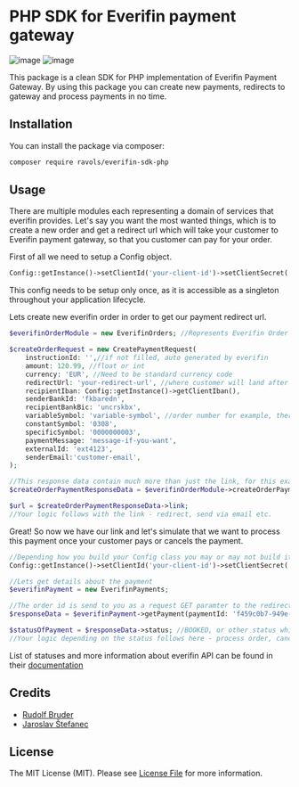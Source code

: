 # PHP SDK for Everifin payment gateway
![image](https://img.shields.io/badge/PHP-777BB4?style=for-the-badge&logo=php&logoColor=white)
![image](https://github.com/user-attachments/assets/5fa2a114-16fd-4db8-ab5c-e7fb7a834914)

This package is a clean SDK for PHP implementation of Everifin Payment Gateway. By using this package you can create new payments, redirects to gateway and process payments in no time.

## Installation

You can install the package via composer:

```bash
composer require ravols/everifin-sdk-php
```

## Usage

There are multiple modules each representing a domain of services that everifin provides. Let's say you want the most wanted things, which is to create a new order and get a redirect url which will take your customer to Everifin payment gateway, so that you customer can pay for your order.

First of all we need to setup a Config object.
```php
Config::getInstance()->setClientId('your-client-id')->setClientSecret('your-client-secret')->setClientIban('your-recipient-iban');
```
This config needs to be setup only once, as it is accessible as a singleton throughout your application lifecycle.

Lets create new everifin order in order to get our payment redirect url.
```php
$everifinOrderModule = new EverifinOrders; //Represents Everifin Order domain

$createOrderRequest = new CreatePaymentRequest(
    instructionId: '',//if not filled, auto generated by everifin
    amount: 120.99, //float or int
    currency: 'EUR', //Need to be standard currency code
    redirectUrl: 'your-redirect-url', //where customer will land after payment / cancelling the payment on everifin
    recipientIban: Config::getInstance()->getClientIban(),
    senderBankId: 'fkbaredn',
    recipientBankBic: 'uncrskbx',
    variableSymbol: 'variable-symbol', //order number for example, there is a lenght limitation though
    constantSymbol: '0308',
    specificSymbol: '0000000003',
    paymentMessage: 'message-if-you-want',
    externalId: 'ext4123',
    senderEmail:'customer-email',
);

//This response data contain much more than just the link, for this example we are just interested in the redirect link
$createOrderPaymentResponseData = $everifinOrderModule->createOrderPaymentResponse(createPaymentRequest:$createOrderRequest);

$url = $createOrderPaymentResponseData->link;
//Your logic follows with the link - redirect, send via email etc.
```
Great! So now we have our link and let's simulate that we want to process this payment once your customer pays or cancels the payment.
```php
//Depending how you build your Config class you may or may not build it again, for this example we start from scratch
Config::getInstance()->setClientId('your-client-id')->setClientSecret('your-client-secret')->setClientIban('your-recipient-iban');

//Lets get details about the payment
$everifinPayment = new EverifinPayments;

//The order id is send to you as a request GET paramter to the redirect url specified in the redirectUrl parameter when creating an order
$responseData = $everifinPayment->getPayment(paymentId: 'f459c0b7-949e-4266-854d-8f451d5e3c68'); //returns GetPaymentResponse object

$statusOfPayment = $responseData->status; //BOOKED, or other status which can be found in the official everifin docs
//Your logic depending on the status follows here - process order, cancel order etc.
```
List of statuses and more information about everifin API can be found in their [documentation](https://everifin.atlassian.net/wiki/spaces/EPAD/pages/2467561491/Paygate+Payment+Flow)

## Credits

- [Rudolf Bruder](https://github.com/rudolfbruder)
- [Jaroslav Štefanec](https://github.com/jaroslavstefanec)

## License

The MIT License (MIT). Please see [License File](LICENSE.md) for more information.
